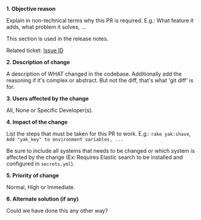 **1. Objective reason**

Explain in non-technical terms why this PR is required.
E.g.: What feature it adds, what problem it solves, ...

This section is used in the release notes.

Related ticket: [Issue ID](https://git.omise.co/omise/omise-woocommerce/issues/)

**2. Description of change**

A description of WHAT changed in the codebase. Additionally add the reasoning if it's complex or abstract. But not the diff, that's what 'git diff' is for. 

**3. Users affected by the change**

All, None or Specific Developer(s).

**4. Impact of the change**

List the steps that must be taken for this PR to work.
E.g.: `rake yak:shave`, `Add "yak_key" to environment variables, ...`

Be sure to include all systems that needs to be changed or which system is affected by
the change (Ex: Requires Elastic search to be installed and configured in `secrets.yml`).

**5. Priority of change**

Normal, High or Immediate.

**6. Alternate solution (if any)**

Could we have done this any other way?
